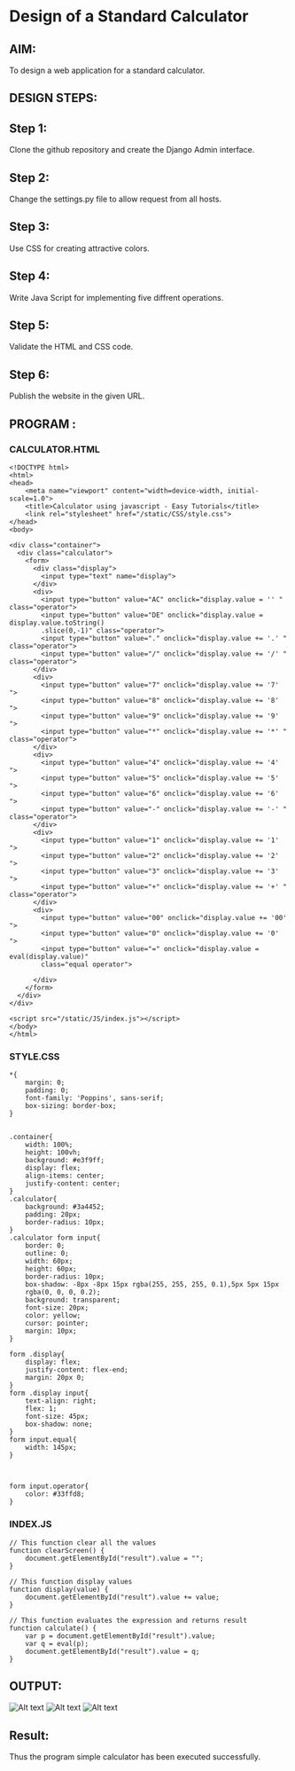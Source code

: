 # Design of a Standard Calculator

## AIM:

To design a web application for a standard calculator.

## DESIGN STEPS:

## Step 1:
Clone the github repository and create the Django Admin interface.

## Step 2:
Change the settings.py file to allow request from all hosts.

## Step 3:
Use CSS for creating attractive colors.

## Step 4:
Write Java Script for implementing five diffrent operations.

## Step 5:
Validate the HTML and CSS code.

## Step 6:
Publish the website in the given URL.


## PROGRAM :
### CALCULATOR.HTML
```
<!DOCTYPE html>
<html>
<head>
    <meta name="viewport" content="width=device-width, initial-scale=1.0">
    <title>Calculator using javascript - Easy Tutorials</title>
    <link rel="stylesheet" href="/static/CSS/style.css">
</head>
<body>

<div class="container">
  <div class="calculator">
    <form>
      <div class="display">
        <input type="text" name="display">
      </div>
      <div>
        <input type="button" value="AC" onclick="display.value = '' " class="operator">
        <input type="button" value="DE" onclick="display.value =  display.value.toString()
        .slice(0,-1)" class="operator">
        <input type="button" value="." onclick="display.value += '.' " class="operator">
        <input type="button" value="/" onclick="display.value += '/' " class="operator">
      </div>
      <div>
        <input type="button" value="7" onclick="display.value += '7' ">
        <input type="button" value="8" onclick="display.value += '8' ">
        <input type="button" value="9" onclick="display.value += '9' ">
        <input type="button" value="*" onclick="display.value += '*' " class="operator">
      </div>
      <div>
        <input type="button" value="4" onclick="display.value += '4' ">
        <input type="button" value="5" onclick="display.value += '5' ">
        <input type="button" value="6" onclick="display.value += '6' ">
        <input type="button" value="-" onclick="display.value += '-' " class="operator">
      </div>
      <div>
        <input type="button" value="1" onclick="display.value += '1' ">
        <input type="button" value="2" onclick="display.value += '2' ">
        <input type="button" value="3" onclick="display.value += '3' ">
        <input type="button" value="+" onclick="display.value += '+' " class="operator">
      </div>
      <div>
        <input type="button" value="00" onclick="display.value += '00' ">
        <input type="button" value="0" onclick="display.value += '0' ">
        <input type="button" value="=" onclick="display.value = eval(display.value)"
        class="equal operator">
       
      </div>
    </form>
  </div>
</div>

<script src="/static/JS/index.js"></script>
</body>
</html>
```
### STYLE.CSS
```
*{
    margin: 0;
    padding: 0;
    font-family: 'Poppins', sans-serif;
    box-sizing: border-box;
}


.container{
    width: 100%;
    height: 100vh;
    background: #e3f9ff;
    display: flex;
    align-items: center;
    justify-content: center;
}
.calculator{
    background: #3a4452;
    padding: 20px;
    border-radius: 10px;
}
.calculator form input{
    border: 0;
    outline: 0;
    width: 60px;
    height: 60px;
    border-radius: 10px;
    box-shadow: -8px -8px 15px rgba(255, 255, 255, 0.1),5px 5px 15px
    rgba(0, 0, 0, 0.2);
    background: transparent;
    font-size: 20px;
    color: yellow;
    cursor: pointer;
    margin: 10px;
}

form .display{
    display: flex;
    justify-content: flex-end;
    margin: 20px 0;
}
form .display input{
    text-align: right;
    flex: 1;
    font-size: 45px;
    box-shadow: none;
}
form input.equal{
    width: 145px;
}



form input.operator{
    color: #33ffd8;
}
```
### INDEX.JS
```
// This function clear all the values
function clearScreen() {
    document.getElementById("result").value = "";
}
 
// This function display values
function display(value) {
    document.getElementById("result").value += value;
}
 
// This function evaluates the expression and returns result
function calculate() {
    var p = document.getElementById("result").value;
    var q = eval(p);
    document.getElementById("result").value = q;
}
```

## OUTPUT:
![Alt text](ex08.1.png)
![Alt text](ex08.2.png)
![Alt text](ex08.3.png)
## Result:
Thus the program  simple calculator has been executed successfully.
